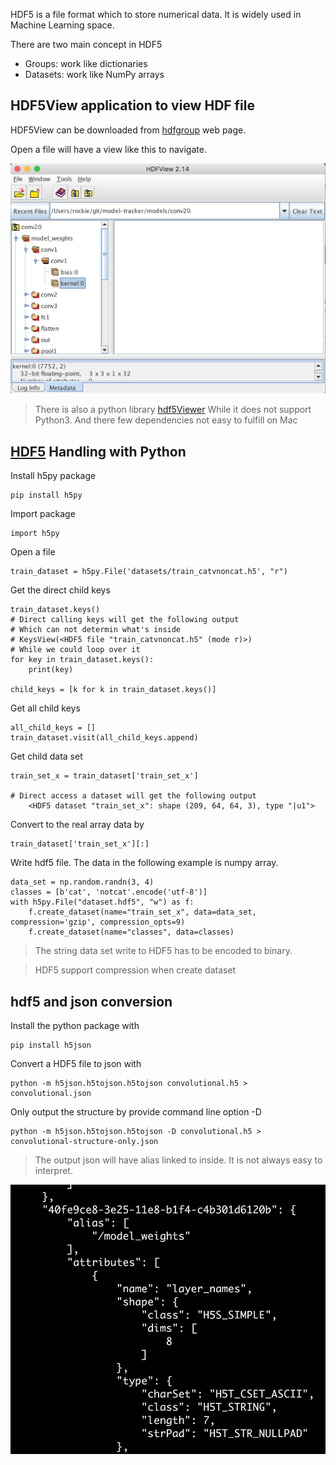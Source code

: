 HDF5 is a file format which to store numerical data. 
It is widely used in Machine Learning space.

There are two main concept in HDF5

- Groups: work like dictionaries
- Datasets: work like NumPy arrays

## HDF5View application to view HDF file

HDF5View can be downloaded from [hdfgroup](https://support.hdfgroup.org/products/java/release/download.html) web page.

Open a file will have a view like this to navigate.

![HDF5View](../images/HDF5View.png)

> There is also a python library [hdf5Viewer](https://pypi.python.org/pypi/h5pyViewer/) 
> While it does not support Python3.
> And there few dependencies not easy to fulfill on Mac

  
## [HDF5](http://docs.h5py.org/en/latest/) Handling with Python

Install h5py package
    
    pip install h5py

Import package

    import h5py

Open a file

    train_dataset = h5py.File('datasets/train_catvnoncat.h5', "r")

<!-- readmore -->

Get the direct child keys

    train_dataset.keys()
    # Direct calling keys will get the following output
    # Which can not determin what's inside
    # KeysView(<HDF5 file "train_catvnoncat.h5" (mode r)>)
    # While we could loop over it
    for key in train_dataset.keys():
        print(key)
    
    child_keys = [k for k in train_dataset.keys()]
    
Get all child keys 

    all_child_keys = []
    train_dataset.visit(all_child_keys.append)

Get child data set

    train_set_x = train_dataset['train_set_x']
    
    # Direct access a dataset will get the following output
        <HDF5 dataset "train_set_x": shape (209, 64, 64, 3), type "|u1">
    
Convert to the real array data by
 
    train_dataset['train_set_x'][:]
            
Write hdf5 file. The data in the following example is numpy array.


    data_set = np.random.randn(3, 4)
    classes = [b'cat', 'notcat'.encode('utf-8')]
    with h5py.File("dataset.hdf5", "w") as f:
        f.create_dataset(name="train_set_x", data=data_set, compression='gzip', compression_opts=9)
        f.create_dataset(name="classes", data=classes)

> The string data set write to HDF5 has to be encoded to binary.
  
> HDF5 support compression when create dataset

## hdf5 and json conversion

Install the python package with 

    pip install h5json
    
Convert a HDF5 file to json with

    python -m h5json.h5tojson.h5tojson convolutional.h5 > convolutional.json
    
Only output the structure by provide command line option -D

    python -m h5json.h5tojson.h5tojson -D convolutional.h5 > convolutional-structure-only.json

> The output json will have alias linked to inside. It is not always easy to interpret.

![h5json output example](../images/h5tojson-output.png)


